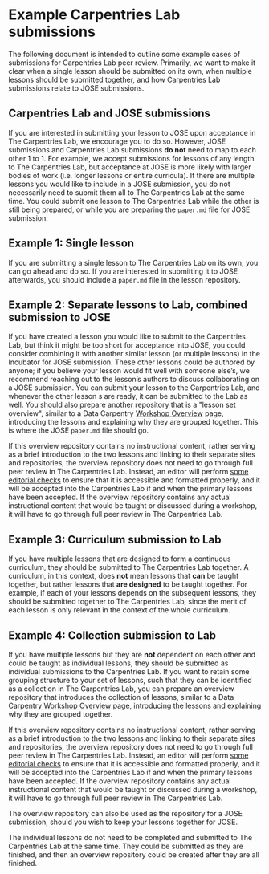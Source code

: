 # Example Carpentries Lab submissions

The following document is intended to outline some example cases of submissions for Carpentries Lab peer review. Primarily, we want to make it clear when a single lesson should be submitted on its own, when multiple lessons should be submitted together, and how Carpentries Lab submissions relate to JOSE submissions.

## Carpentries Lab and JOSE submissions

If you are interested in submitting your lesson to JOSE upon acceptance in The Carpentries Lab, we encourage you to do so. However, JOSE submissions and Carpentries Lab submissions **do not** need to map to each other 1 to 1. For example, we accept submissions for lessons of any length to The Carpentries Lab, but acceptance at JOSE is more likely with larger bodies of work (i.e. longer lessons or entire curricula). If there are multiple lessons you would like to include in a JOSE submission, you do not necessarily need to submit them all to The Carpentries Lab at the same time. You could submit one lesson to The Carpentries Lab while the other is still being prepared, or while you are preparing the `paper.md` file for JOSE submission.

## Example 1: Single lesson

If you are submitting a single lesson to The Carpentries Lab on its own, you can go ahead and do so. If you are interested in submitting it to JOSE afterwards, you should include a `paper.md` file in the lesson repository.

## Example 2: Separate lessons to Lab, combined submission to JOSE

If you have created a lesson you would like to submit to the Carpentries Lab, but think it might be too short for acceptance into JOSE, you could consider combining it with another similar lesson (or multiple lessons) in the Incubator for JOSE submission. These other lessons could be authored by anyone; if you believe your lesson would fit well with someone else’s, we recommend reaching out to the lesson’s authors to discuss collaborating on a JOSE submission. You can submit your lesson to the Carpentries Lab, and whenever the other lesson s are ready, it can be submitted to the Lab as well. You should also prepare another repository that is a "lesson set overview", similar to a Data Carpentry [Workshop Overview](https://datacarpentry.org/ecology-workshop/) page, introducing the lessons and explaining why they are grouped together. This is where the JOSE `paper.md` file should go.

If this overview repository contains no instructional content, rather serving as a brief introduction to the two lessons and linking to their separate sites and repositories, the overview repository does not need to go through full peer review in The Carpentries Lab. Instead, an editor will perform [some editorial checks](https://github.com/carpentries-lab/reviews/blob/main/docs/editor_guide.md) to ensure that it is accessible and formatted properly, and it will be accepted into the Carpentries Lab if and when the primary lessons have been accepted. If the overview repository contains any actual instructional content that would be taught or discussed during a workshop, it will have to go through full peer review in The Carpentries Lab.

## Example 3: Curriculum submission to Lab

If you have multiple lessons that are designed to form a continuous curriculum, they should be submitted to The Carpentries Lab together. A curriculum, in this context, does **not** mean lessons that **can** be taught together, but rather lessons that **are designed** to be taught together. For example, if each of your lessons depends on the subsequent lessons, they should be submitted together to The Carpentries Lab, since the merit of each lesson is only relevant in the context of the whole curriculum. 

## Example 4: Collection submission to Lab

If you have multiple lessons but they are **not** dependent on each other and could be taught as individual lessons, they should be submitted as individual submissions to the Carpentries Lab. If you want to retain some grouping structure to your set of lessons, such that they can be identified as a collection in The Carpentries Lab, you can prepare an overview repository that introduces the collection of lessons, similar to a Data Carpentry [Workshop Overview](https://datacarpentry.org/ecology-workshop/) page, introducing the lessons and explaining why they are grouped together. 

If this overview repository contains no instructional content, rather serving as a brief introduction to the two lessons and linking to their separate sites and repositories, the overview repository does not need to go through full peer review in The Carpentries Lab. Instead, an editor will perform [some editorial checks](https://github.com/carpentries-lab/reviews/blob/main/docs/editor_guide.md) to ensure that it is accessible and formatted properly, and it will be accepted into the Carpentries Lab if and when the primary lessons have been accepted. If the overview repository contains any actual instructional content that would be taught or discussed during a workshop, it will have to go through full peer review in The Carpentries Lab.

The overview repository can also be used as the repository for a JOSE submission, should you wish to keep your lessons together for JOSE.

The individual lessons do not need to be completed and submitted to The Carpentries Lab at the same time. They could be submitted as they are finished, and then an overview repository could be created after they are all finished.

